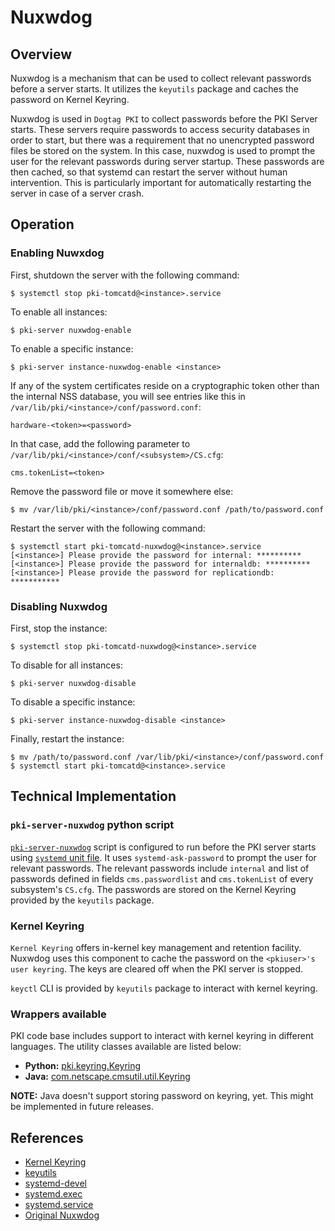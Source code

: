Nuxwdog
=======

## Overview

Nuxwdog is a mechanism that can be used to collect relevant passwords before a server starts.
It utilizes the `keyutils` package and caches the password on Kernel Keyring.

Nuxwdog is used in `Dogtag PKI` to collect passwords before the PKI Server starts. These servers require
passwords to access security databases in order to start, but there was a requirement that no 
unencrypted password files be stored on the system. In this case, nuxwdog is used to prompt the user for the
relevant passwords during server startup. These passwords are then cached, so that systemd can
restart the server without human intervention. This is particularly important for automatically restarting the server
in case of a server crash.

## Operation

### Enabling Nuwxdog

First, shutdown the server with the following command:

```
$ systemctl stop pki-tomcatd@<instance>.service
```

To enable all instances:

```
$ pki-server nuxwdog-enable
```

To enable a specific instance:

```
$ pki-server instance-nuxwdog-enable <instance>
```

If any of the system certificates reside on a cryptographic token other than the
internal NSS database, you will see entries like this in `/var/lib/pki/<instance>/conf/password.conf`:

```
hardware-<token>=<password>
```

In that case, add the following parameter to `/var/lib/pki/<instance>/conf/<subsystem>/CS.cfg`:

```
cms.tokenList=<token>
```

Remove the password file or move it somewhere else:

```
$ mv /var/lib/pki/<instance>/conf/password.conf /path/to/password.conf
```

Restart the server with the following command:

```
$ systemctl start pki-tomcatd-nuxwdog@<instance>.service
[<instance>] Please provide the password for internal: **********
[<instance>] Please provide the password for internaldb: **********
[<instance>] Please provide the password for replicationdb: ***********
```

### Disabling Nuxwdog


First, stop the instance:


```
$ systemctl stop pki-tomcatd-nuxwdog@<instance>.service
```

To disable for all instances:

```
$ pki-server nuxwdog-disable
```

To disable a specific instance:

```
$ pki-server instance-nuxwdog-disable <instance>
```

Finally, restart the instance:

```
$ mv /path/to/password.conf /var/lib/pki/<instance>/conf/password.conf
$ systemctl start pki-tomcatd@<instance>.service
```

## Technical Implementation

### `pki-server-nuxwdog` python script

[`pki-server-nuxwdog`](../../base/server/scripts/pki-server-nuxwdog) script is configured to run before the PKI server
starts using [`systemd` unit file](../../base/server/share/lib/systemd/system/pki-tomcatd-nuxwdog@.service). It uses
`systemd-ask-password` to prompt the user for relevant passwords. The relevant passwords include `internal` and
list of passwords defined in fields `cms.passwordlist` and `cms.tokenList` of every subsystem's `CS.cfg`. The
passwords are stored on the Kernel Keyring provided by the `keyutils` package.

### Kernel Keyring

`Kernel Keyring` offers in-kernel key management and retention facility. Nuxwdog uses this component to cache the
password on the `<pkiuser>'s user keyring`. The keys are cleared off when the PKI server is stopped.

`keyctl` CLI is provided by `keyutils` package to interact with kernel keyring.

### Wrappers available

PKI code base includes support to interact with kernel keyring in different languages. The utility classes available
are listed below:

- **Python:** [pki.keyring.Keyring](../../base/common/python/pki/keyring.py)
- **Java:** [com.netscape.cmsutil.util.Keyring](../../base/common/src/main/java/com/netscape/cmsutil/util/Keyring.java)

**NOTE:** Java doesn't support storing password on keyring, yet. This might be implemented in future releases.

## References

- [Kernel Keyring](http://man7.org/linux/man-pages/man7/keyrings.7.html)
- [keyutils](http://man7.org/linux/man-pages/man1/keyctl.1.html)
- [systemd-devel](https://lists.freedesktop.org/archives/systemd-devel/2018-December/041769.html)
- [systemd.exec](https://www.freedesktop.org/software/systemd/man/systemd.exec.html)
- [systemd.service](https://www.freedesktop.org/software/systemd/man/systemd.service.html)
- [Original Nuxwdog](https://www.dogtagpki.org/wiki/Nuxwdog)
